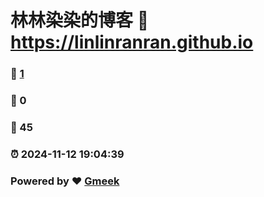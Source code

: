 # 林林染染的博客 :link: https://linlinranran.github.io 
### :page_facing_up: [1](https://linlinranran.github.io/tag.html) 
### :speech_balloon: 0 
### :hibiscus: 45 
### :alarm_clock: 2024-11-12 19:04:39 
### Powered by :heart: [Gmeek](https://github.com/Meekdai/Gmeek)
